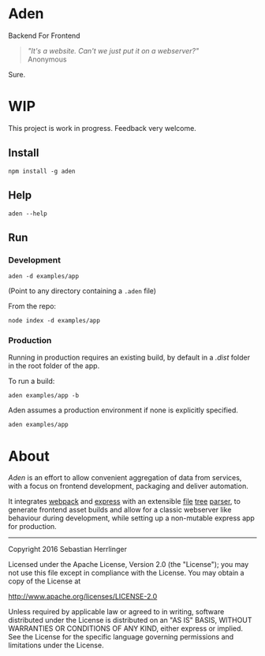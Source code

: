 # Aden
Backend For Frontend

> _"It's a website. Can't we just put it on a webserver?"_  
> Anonymous

Sure.

# WIP
This project is work in progress. Feedback very welcome.

## Install
```
npm install -g aden
```

## Help
```
aden --help
```

## Run
### Development
```
aden -d examples/app
```
(Point to any directory containing a `.aden` file)

From the repo:
```
node index -d examples/app
```

### Production
Running in production requires an existing build,
by default in a _.dist_ folder in the root folder of the app.

To run a build:
```
aden examples/app -b
```

Aden assumes a production environment if none is explicitly specified.
```
aden examples/app
```

# About
_Aden_ is an effort to allow convenient aggregation of data from services,
with a focus on frontend development, packaging and deliver automation.

It integrates [webpack](https://github.com/webpack/webpack) and
[express](http://expressjs.com/) with an extensible [file](https://en.wikipedia.org/wiki/Computer_file) [tree](https://en.wikipedia.org/wiki/Tree_(data_structure)) [parser](https://en.wikipedia.org/wiki/Parsing),
to generate frontend asset builds and allow for a classic webserver like behaviour
during development, while setting up a non-mutable express app for production.


---
Copyright 2016 Sebastian Herrlinger

Licensed under the Apache License, Version 2.0 (the "License");
you may not use this file except in compliance with the License.
You may obtain a copy of the License at

 http://www.apache.org/licenses/LICENSE-2.0

Unless required by applicable law or agreed to in writing, software
distributed under the License is distributed on an "AS IS" BASIS,
WITHOUT WARRANTIES OR CONDITIONS OF ANY KIND, either express or implied.
See the License for the specific language governing permissions and
limitations under the License.
